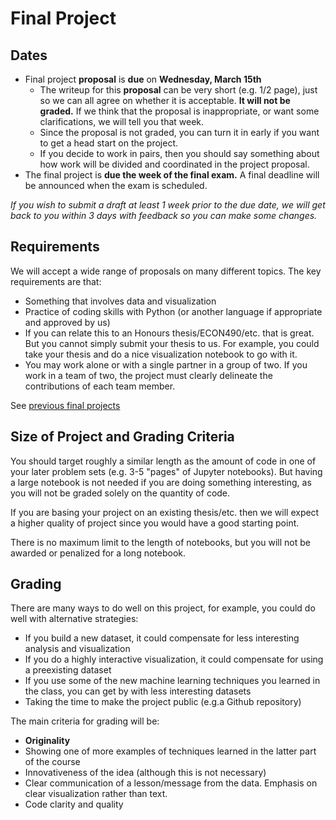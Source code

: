 # Final Project
## Dates
* Final project **proposal** is **due** on **Wednesday, March 15th**
  * The writeup for this **proposal** can be very short (e.g. 1/2 page), just so we can all agree on whether it is acceptable.  **It will not be graded.**  If we think that the proposal is inappropriate, or want some clarifications, we will tell you that week.
  * Since the proposal is not graded, you can turn it in early if you want to get a head start on the project.
  * If you decide to work in pairs, then you should say something about how work will be divided and coordinated in the project proposal.
* The final project is **due the week of the final exam.** A final deadline will be announced when the exam is scheduled.

*If you wish to submit a draft at least 1 week prior to the due date, we will get back to you within 3 days with feedback so you can make some changes.*

## Requirements
We will accept a wide range of proposals on many different topics.  The key requirements are that:
* Something that involves data and visualization
* Practice of coding skills with Python (or another language if appropriate and approved by us)
* If you can relate this to an Honours thesis/ECON490/etc. that is great. But you cannot simply submit your thesis to us. For example, you could take your thesis and do a nice visualization notebook to go with it.
* You may work alone or with a single partner in a group of two. If you work in a team of two, the project must clearly delineate the contributions of each team member.

See [previous final projects](https://datascience.quantecon.org/theme/projects.html)

## Size of Project and Grading Criteria
You should target roughly a similar length as the amount of code in one of your later problem sets (e.g. 3-5 "pages" of Jupyter notebooks).  But having a large notebook is not needed if you are doing something interesting, as you will not be graded solely on the quantity of code.

If you are basing your project on an existing thesis/etc. then we will expect a higher quality of project since you would have a good starting point.

There is no maximum limit to the length of notebooks, but you will not be awarded or penalized for a long notebook.

## Grading

There are many ways to do well on this project, for example, you could do well with alternative strategies:
* If you build a new dataset, it could compensate for less interesting analysis and visualization
* If you do a highly interactive visualization, it could compensate for using a preexisting dataset
* If you use some of the new machine learning techniques you learned in the class, you can get by with less interesting datasets
* Taking the time to make the project public (e.g.a Github repository)

The main criteria for grading will be:
* **Originality**
* Showing one of more examples of techniques learned in the latter part of the course
* Innovativeness of the idea (although this is not necessary)
* Clear communication of a lesson/message from the data.  Emphasis on clear visualization rather than text.
* Code clarity and quality

